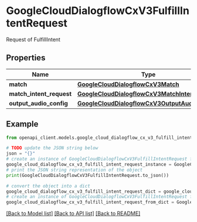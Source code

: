 # GoogleCloudDialogflowCxV3FulfillIntentRequest

Request of FulfillIntent

## Properties

Name | Type | Description | Notes
------------ | ------------- | ------------- | -------------
**match** | [**GoogleCloudDialogflowCxV3Match**](GoogleCloudDialogflowCxV3Match.md) |  | [optional] 
**match_intent_request** | [**GoogleCloudDialogflowCxV3MatchIntentRequest**](GoogleCloudDialogflowCxV3MatchIntentRequest.md) |  | [optional] 
**output_audio_config** | [**GoogleCloudDialogflowCxV3OutputAudioConfig**](GoogleCloudDialogflowCxV3OutputAudioConfig.md) |  | [optional] 

## Example

```python
from openapi_client.models.google_cloud_dialogflow_cx_v3_fulfill_intent_request import GoogleCloudDialogflowCxV3FulfillIntentRequest

# TODO update the JSON string below
json = "{}"
# create an instance of GoogleCloudDialogflowCxV3FulfillIntentRequest from a JSON string
google_cloud_dialogflow_cx_v3_fulfill_intent_request_instance = GoogleCloudDialogflowCxV3FulfillIntentRequest.from_json(json)
# print the JSON string representation of the object
print(GoogleCloudDialogflowCxV3FulfillIntentRequest.to_json())

# convert the object into a dict
google_cloud_dialogflow_cx_v3_fulfill_intent_request_dict = google_cloud_dialogflow_cx_v3_fulfill_intent_request_instance.to_dict()
# create an instance of GoogleCloudDialogflowCxV3FulfillIntentRequest from a dict
google_cloud_dialogflow_cx_v3_fulfill_intent_request_from_dict = GoogleCloudDialogflowCxV3FulfillIntentRequest.from_dict(google_cloud_dialogflow_cx_v3_fulfill_intent_request_dict)
```
[[Back to Model list]](../README.md#documentation-for-models) [[Back to API list]](../README.md#documentation-for-api-endpoints) [[Back to README]](../README.md)


